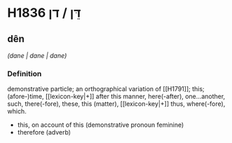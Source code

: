 # H1836 דֵּן / דן

## dên

_(dane | dane | dane)_

### Definition

demonstrative particle; an orthographical variation of [[H1791]]; this; (afore-)time, [[lexicon-key|+]] after this manner, here(-after), one...another, such, there(-fore), these, this (matter), [[lexicon-key|+]] thus, where(-fore), which.

- this, on account of this (demonstrative pronoun feminine)
- therefore (adverb)
